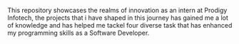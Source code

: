 This repository showcases the realms of innovation as an intern at Prodigy Infotech, the projects that i have shaped in this journey has gained me a lot of knowledge and has helped me tackel four diverse task that has enhanced my programming skills as a Software Developer.
